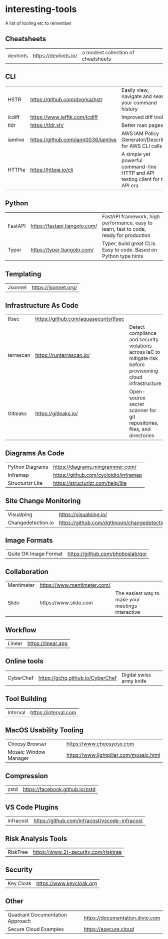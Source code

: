 # interesting-tools

A list of tooling etc to remember

## Cheatsheets

| | | |
|-|-|-|
| devhints | https://devhints.io/ | a modest collection of cheatsheets |

## CLI

| | | |
|-|-|-|
| HSTR | https://github.com/dvorka/hstr | Easily view, navigate and search your command history |
| icdiff | https://www.jefftk.com/icdiff | Improved diff tool|
| tldr | https://tldr.sh/ | Better man pages |
| iamlive | https://github.com/iann0036/iamlive | AWS IAM Policy Generator/Describer for AWS CLI calls |
| HTTPie | https://httpie.io/cli | A simple yet powerful command-line HTTP and API testing client for the API era |

## Python

| | | |
|-|-|-|
| FastAPI | https://fastapi.tiangolo.com/ | FastAPI framework, high performance, easy to learn, fast to code, ready for production |
| Typer | https://typer.tiangolo.com/ | Typer, build great CLIs. Easy to code. Based on Python type hints |

## Templating

| | |
|-|-|
| Jsonnet | https://jsonnet.org/ |

## Infrastructure As Code

| | | |
|-|-|-|
| tfsec | https://github.com/aquasecurity/tfsec |
| terrascan | https://runterrascan.io/ | Detect compliance and security violations across IaC to mitigate risk before provisioning cloud infrastructure |
| Gitleaks | https://gitleaks.io/ | Open-source secret scanner for git repositories, files, and directories |

## Diagrams As Code

| | |
|-|-|
| Python Diagrams | https://diagrams.mingrammer.com/ |
| Inframap | https://github.com/cycloidio/inframap |
| Structurizr Lite | https://structurizr.com/help/lite |

## Site Change Monitoring

| | |
|-|-|
| Visualping | https://visualping.io/ |
| Changedetection.io | https://github.com/dgtlmoon/changedetection.io |

## Image Formats

| | |
|-|-|
| Quite OK Image Format | https://github.com/phoboslab/qoi |

## Collaboration

| | | |
|-|-|-|
| Mentimeter | https://www.mentimeter.com/ | |
| Slido | https://www.slido.com | The easiest way to make your meetings interactive |

## Workflow

| | |
|-|-|
| Linear | https://linear.app |

## Online tools

| | | |
|-|-|-|
| CyberChef | https://gchq.github.io/CyberChef | Digital swiss army knife |

## Tool Building

| | |
|-|-|
| Interval | https://interval.com |

## MacOS Usability Tooling

| | |
|-|-|
| Choosy Browser | https://www.choosyosx.com |
| Mosaic Window Manager | https://www.lightpillar.com/mosaic.html |

## Compression

| | |
|-|-|
| zstd | https://facebook.github.io/zstd |

## VS Code Plugins

| | |
|-|-|
| infracost | https://github.com/infracost/vscode-infracost |

## Risk Analysis Tools

| | |
|-|-|
| RiskTree | https://www.2t-security.com/risktree |

## Security

| | |
|-|-|
| Key Cloak | https://www.keycloak.org | Open Source IAM |

## Other

| | |
|-|-|
| Quadrant Documentation Approach | https://documentation.divio.com |
| Secure Cloud Examples | https://asecure.cloud |
